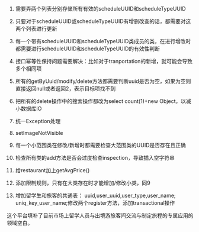 1. 需要弄两个列表分别存储所有有效的scheduleUUID和scheduleTypeUUID
2. 只要对于scheduleUUID或scheduleTypeUUID有增删改查的话，都需要对这两个列表进行更新
3. 每一个带有scheduleUUID和scheduleTypeUUID类成员的类，在进行增改时都需要进行scheduleUUID和scheduleTypeUUID的有效性判断
4. 接口幂等性保持问题需要解决：比如对于tranportation的新增，就可能会导致多个相同项
5. 所有的getByUuid/modify/delete方法都需要判断uuid是否为空，如果为空则直接返回null或者返回2，表示目标项找不到
6. 把所有的delete操作中的搜索操作都改为select count(1)+new Object，以减小数据库IO
7. 统一Exception处理
8. setImageNotVisible
9. 每一个小范围类在修改/新增时都需要检查大范围类的UUID是否存在且正确
10. 检查所有类的add方法是否会过度检查inspection，导致插入空字符串
11. 给restaurant加上getAvgPrice()
12. 添加限制规则，只有在大类存在时才能增加/修改小类，同9

13. 增加留学生和旅客的共通表： uuid,user_uuid,user_type,user_name;
    uniq_key_user_name;修改两个register方法，添加transactional操作
    


这个平台填补了目前市场上留学人员与出境游旅客间交流与制定旅程的专属应用的领域空白。
















